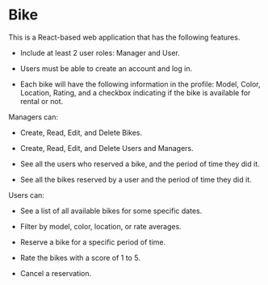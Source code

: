 # Bike

This is a React-based web application that has the following features.

 * Include at least 2 user roles: Manager and User.

 * Users must be able to create an account and log in.

 * Each bike will have the following information in the profile: Model, Color, Location, Rating, and a checkbox indicating if the bike is available for rental or not.

Managers can:

 * Create, Read, Edit, and Delete Bikes.

 * Create, Read, Edit, and Delete Users and Managers.

 * See all the users who reserved a bike, and the period of time they did it.

 * See all the bikes reserved by a user and the period of time they did it.

Users can:

 * See a list of all available bikes for some specific dates.

 * Filter by model, color, location, or rate averages.

 * Reserve a bike for a specific period of time.

 * Rate the bikes with a score of 1 to 5.

 * Cancel a reservation.
